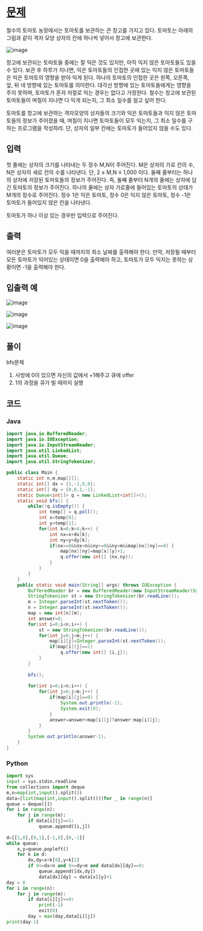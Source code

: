 # [문제](https://www.acmicpc.net/problem/7576)  
철수의 토마토 농장에서는 토마토를 보관하는 큰 창고를 가지고 있다. 토마토는 아래의 그림과 같이 격자 모양 상자의 칸에 하나씩 넣어서 창고에 보관한다. 

![image](https://user-images.githubusercontent.com/59672592/155649959-2887fc90-8756-4df1-baaa-4ff3f70e0a6f.png)

창고에 보관되는 토마토들 중에는 잘 익은 것도 있지만, 아직 익지 않은 토마토들도 있을 수 있다. 보관 후 하루가 지나면, 익은 토마토들의 인접한 곳에 있는 익지 않은 토마토들은 익은 토마토의 영향을 받아 익게 된다. 하나의 토마토의 인접한 곳은 왼쪽, 오른쪽, 앞, 뒤 네 방향에 있는 토마토를 의미한다. 대각선 방향에 있는 토마토들에게는 영향을 주지 못하며, 토마토가 혼자 저절로 익는 경우는 없다고 가정한다. 철수는 창고에 보관된 토마토들이 며칠이 지나면 다 익게 되는지, 그 최소 일수를 알고 싶어 한다.

토마토를 창고에 보관하는 격자모양의 상자들의 크기와 익은 토마토들과 익지 않은 토마토들의 정보가 주어졌을 때, 며칠이 지나면 토마토들이 모두 익는지, 그 최소 일수를 구하는 프로그램을 작성하라. 단, 상자의 일부 칸에는 토마토가 들어있지 않을 수도 있다.


## 입력  
첫 줄에는 상자의 크기를 나타내는 두 정수 M,N이 주어진다. M은 상자의 가로 칸의 수, N은 상자의 세로 칸의 수를 나타낸다. 단, 2 ≤ M,N ≤ 1,000 이다. 둘째 줄부터는 하나의 상자에 저장된 토마토들의 정보가 주어진다. 즉, 둘째 줄부터 N개의 줄에는 상자에 담긴 토마토의 정보가 주어진다. 하나의 줄에는 상자 가로줄에 들어있는 토마토의 상태가 M개의 정수로 주어진다. 정수 1은 익은 토마토, 정수 0은 익지 않은 토마토, 정수 -1은 토마토가 들어있지 않은 칸을 나타낸다.

토마토가 하나 이상 있는 경우만 입력으로 주어진다.
## 출력  
여러분은 토마토가 모두 익을 때까지의 최소 날짜를 출력해야 한다. 만약, 저장될 때부터 모든 토마토가 익어있는 상태이면 0을 출력해야 하고, 토마토가 모두 익지는 못하는 상황이면 -1을 출력해야 한다.

## 입출력 예  
![image](https://user-images.githubusercontent.com/59672592/155650017-fe7c451d-6644-4ec0-bf47-d81eb75334d5.png)

![image](https://user-images.githubusercontent.com/59672592/155650033-fe34e442-7d84-473a-9b9a-f198906b6f14.png)

![image](https://user-images.githubusercontent.com/59672592/155650075-2d56e03f-543b-4d41-84d9-b979f029acf4.png)

## 풀이  
bfs문제  
1. 사방에 0이 있으면 자신의 값에서 +1해주고 큐에 offer  
1. 1의 과정을 큐가 빌 때까지 실행


## 코드  
### Java
```java
import java.io.BufferedReader;
import java.io.IOException;
import java.io.InputStreamReader;
import java.util.LinkedList;
import java.util.Queue;
import java.util.StringTokenizer;

public class Main {
	static int n,m,map[][];
	static int[] dx = {1,-1,0,0};
	static int[] dy = {0,0,1,-1};
	static Queue<int[]> q = new LinkedList<int[]>();
	static void bfs() {
		while(!q.isEmpty()) {
			int temp[] = q.poll();
			int x=temp[0];
			int y=temp[1];
			for(int k=0;k<4;k++) {
				int nx=x+dx[k];
				int ny=y+dy[k];
				if(nx>=0&&nx<n&&ny>=0&&ny<m&&map[nx][ny]==0) {
					map[nx][ny]=map[x][y]+1;
					q.offer(new int[] {nx,ny});
				}
			}
		}
	}
	public static void main(String[] args) throws IOException {
		BufferedReader br = new BufferedReader(new InputStreamReader(System.in));
		StringTokenizer st = new StringTokenizer(br.readLine());
		m = Integer.parseInt(st.nextToken());
		n = Integer.parseInt(st.nextToken());
		map = new int[n][m];
		int answer=0;
		for(int i=0;i<n;i++) {
			st = new StringTokenizer(br.readLine());
			for(int j=0;j<m;j++) {
				map[i][j]=Integer.parseInt(st.nextToken());
				if(map[i][j]==1) 
					q.offer(new int[] {i,j});
			}
		}
		
		bfs();
		
		for(int i=0;i<n;i++) {
			for(int j=0;j<m;j++) {
				if(map[i][j]==0) {
					System.out.println(-1);
					System.exit(0);
				}
				answer=answer>map[i][j]?answer:map[i][j];
			}
		}
		System.out.println(answer-1);
	}
}
```
### Python
```python
import sys
input = sys.stdin.readline
from collections import deque
m,n=map(int,input().split())
data=[list(map(int,input().split()))for _ in range(n)]
queue = deque([])
for i in range(n):
    for j in range(m): 
        if data[i][j]==1:
            queue.append([i,j])
            
d=[[1,0],[0,1],[-1,0],[0,-1]]
while queue:
    x,y=queue.popleft()
    for k in d:
        dx,dy=x+k[0],y+k[1]
        if 0<=dx<n and 0<=dy<m and data[dx][dy]==0:
            queue.append([dx,dy])
            data[dx][dy] = data[x][y]+1
day = 0
for i in range(n):
    for j in range(m):
        if data[i][j]==0:
            print(-1)
            exit(0)
        day = max(day,data[i][j])
print(day-1)
```
